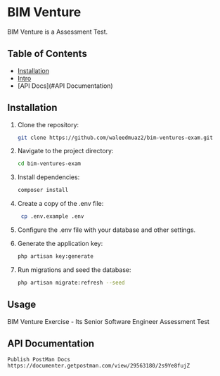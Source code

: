# BIM Venture

BIM Venture is a Assessment Test.

## Table of Contents

- [Installation](#installation)
- [Intro](#Intro)
- [API Docs](#API Documentation)

## Installation

1. Clone the repository:

   ```bash
   git clone https://github.com/waleedmuaz2/bim-ventures-exam.git
   
2. Navigate to the project directory:

    ```bash
    cd bim-ventures-exam

3. Install dependencies:
    ```bash
    composer install

4. Create a copy of the .env file:
    
   ```bash
    cp .env.example .env
   
5. Configure the .env file with your database and other settings.

6. Generate the application key:
   ```bash
   php artisan key:generate

7. Run migrations and seed the database:
   ```bash
   php artisan migrate:refresh --seed

## Usage
BIM Venture Exercise - Its Senior Software Engineer Assessment Test


## API Documentation
    Publish PostMan Docs 
    https://documenter.getpostman.com/view/29563180/2s9Ye8fujZ        
